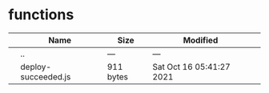 # functions

<table><thead><tr class="header"><th></th><th>Name</th><th>Size</th><th>Modified</th><th></th></tr></thead><tbody><tr class="odd"><td></td><td><span class="goup">..</span></td><td>—</td><td>—</td><td></td></tr><tr class="even"><td></td><td><span class="name">deploy-succeeded.js</span></td><td>911 bytes</td><td>Sat Oct 16 05:41:27 2021</td><td></td></tr></tbody></table>
